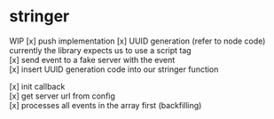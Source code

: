 # stringer
WIP
[x] push implementation
  [x] UUID generation (refer to node code)  
      currently the library expects us to use a script tag  
  [x] send event to a fake server with the event  
  [x] insert UUID generation code into our stringer function  

[x] init callback  
  [x] get server url from config  
  [x] processes all events in the array first (backfilling)  
  

